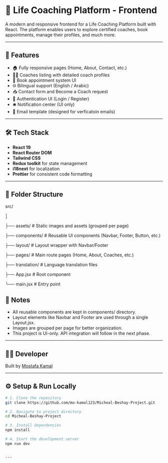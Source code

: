 # 🧠 Life Coaching Platform - Frontend

A modern and responsive frontend for a Life Coaching Platform built with React. The platform enables users to explore certified coaches, book appointments, manage their profiles, and much more.

---

## 🚀 Features

- 🏠 Fully responsive pages (Home, About, Contact, etc.)
- 👨‍🏫 Coaches listing with detailed coach profiles
- 📆 Book appointment system UI
- 🌐 Bilingual support (English / Arabic)
- 📥 Contact form and Become a Coach request
- 🔐 Authentication UI (Login / Register)
- 🛎️ Notification center (UI only)
- 📧 Email template (designed for verficatoin emails)

---

## 🛠️ Tech Stack

- **React 19**
- **React Router DOM**
- **Tailwind CSS**
- **Redux toolkit** for state management 
- **i18next** for localization
- **Prettier** for consistent code formatting

---

## 📁 Folder Structure

src/

│

├── assets/ # Static images and assets (grouped per page)


├── components/ # Reusable UI components (Navbar, Footer, Button, etc.)


├── layout/ # Layout wrapper with Navbar/Footer


├── pages/ # Main route pages (Home, About, Coaches, etc.)


├── translation/ # Language translation files


├── App.jsx # Root component


└── main.jsx # Entry point

## 📌 Notes


- All reusable components are kept in components/ directory.
- Layout elements like Navbar and Footer are used through a single Layout.jsx.
- Images are grouped per page for better organization.
- This project is UI-only. API integration will follow in the next phase.


---

## 👨‍💻 Developer

Built by [Mostafa Kamal](https://mo-kamal-portfolio.netlify.app)


---

## ⚙️ Setup & Run Locally

```bash
# 1. Clone the repository
git clone https://github.com/mo-kamal123/Micheal-Beshay-Project.git

# 2. Navigate to project directory
cd Micheal-Beshay-Project

# 3. Install dependencies
npm install

# 4. Start the development server
npm run dev


---

